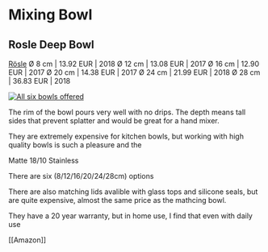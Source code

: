 # Mixing Bowl


## Rosle Deep Bowl
[Rösle](https://www.roesle.com/en/)
Ø 8 cm | 13.92 EUR | 2018
Ø 12 cm | 13.08 EUR | 2017
Ø 16 cm | 12.90 EUR | 2017
Ø 20 cm | 14.38 EUR | 2017
Ø 24 cm | 21.99 EUR | 2018
Ø 28 cm | 36.83 EUR | 2018

[![All six bowls offered](./bowls.jpg)](./full/bowls.jpg)

The rim of the bowl pours very well with no drips. The depth means tall sides that prevent splatter and would be great for a hand mixer.

They are extremely expensive for kitchen bowls, but working with high quality bowls is such a pleasure and the 

Matte 18/10 Stainless 

There are six (8/12/16/20/24/28cm) options

There are also matching lids avalible with glass tops and silicone seals, but are quite expensive, almost the same price as the mathcing bowl.

They have a 20 year warranty, but in home use, I find that even with daily use 

[[Amazon]]